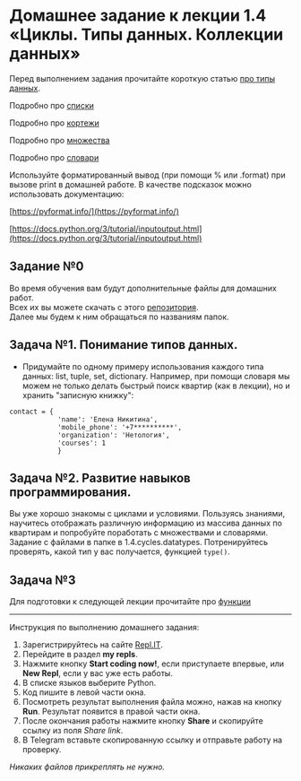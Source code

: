 # Домашнее задание к лекции 1.4 «Циклы. Типы данных. Коллекции данных»

Перед выполнением задания прочитайте короткую
статью [про типы данных](https://wombat.org.ua/AByteOfPython/data_structures.html).

Подробно про [списки](https://pythonworld.ru/tipy-dannyx-v-python/spiski-list-funkcii-i-metody-spiskov.html)

Подробно про [кортежи](https://pythonworld.ru/tipy-dannyx-v-python/kortezhi-tuple.html)

Подробно про [множества](https://pythonworld.ru/tipy-dannyx-v-python/mnozhestva-set-i-frozenset.html)

Подробно про [словари](https://pythonworld.ru/tipy-dannyx-v-python/slovari-dict-funkcii-i-metody-slovarej.html)

Используйте форматированный вывод (при помощи % или .format) при вызове print в домашней работе. В качестве подсказок
можно использовать документацию:

[https://pyformat.info/](https://pyformat.info/)

[https://docs.python.org/3/tutorial/inputoutput.html](https://docs.python.org/3/tutorial/inputoutput.html)

## Задание №0

Во время обучения вам будут дополнительные файлы для домашних работ.  
Всех их вы можете скачать с этого [репозитория](https://github.com/netology-code/py-homework-basic-files).  
Далее мы будем к ним обращаться по названиям папок.

## Задача №1. Понимание типов данных.

* Придумайте по одному примеру использования каждого типа данных: list, tuple, set, dictionary. Например, при помощи
  словаря мы можем не только делать быстрый поиск квартир (как в лекции), но и хранить "записную книжку":

```
contact = {
            'name': 'Елена Никитина',
            'mobile_phone': '+7**********',
            'organization': 'Нетология',
            'courses': 1
            }
```

## Задача №2. Развитие навыков программирования.

Вы уже хорошо знакомы с циклами и условиями. Пользуясь знаниями, научитесь отображать различную информацию из массива
данных по квартирам и попробуйте поработать с множествами и словарями. Задание с файлами в папке в 1.4.cycles.datatypes.
Потренируйтесь проверять, какой тип у вас получается, функцией `type()`.

## Задача №3

Для подготовки к следующей лекции прочитайте про [функции](http://pythonicway.com/python-functions)

---
Инструкция по выполнению домашнего задания:

1. Зарегистрируйтесь на сайте [Repl.IT](https://repl.it/).
2. Перейдите в раздел **my repls**.
3. Нажмите кнопку **Start coding now!**, если приступаете впервые, или **New Repl**, если у вас уже есть работы.
4. В списке языков выберите Python.
5. Код пишите в левой части окна.
6. Посмотреть результат выполнения файла можно, нажав на кнопку **Run**. Результат появится в правой части окна.
7. После окончания работы нажмите кнопку **Share** и скопируйте ссылку из поля *Share link*.
8. В Telegram вставьте скопированную ссылку и отправьте работу на проверку.

*Никаких файлов прикреплять не нужно.*
